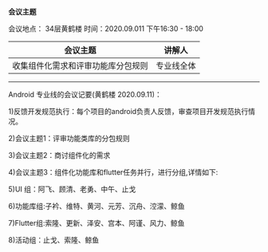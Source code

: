 **会议主题**

会议地点： 34层黄鹤楼  时间：2020.09.011      下午16:30 - 18:00

| 会议主题                                                     | 讲解人 |
| ------------------------------------------------------------ | ------ |
| 收集组件化需求和评审功能库分包规则 | 专业线全体 |

------
Android 专业线的会议记要(黄鹤楼 2020.09.11)：

1)反馈开发规范执行：每个项目的android负责人反馈，审查项目开发规范执行情况。

2)会议主题1：评审功能类库的分包规则

3)会议主题2：商讨组件化的需求

4)会议主题3：组件化功能库和flutter任务并行，进行分组,详情如下:

5)UI 组：阿飞、顾清、老勇、中午、止戈

6)功能库组:子衿、维特、黄河、元芳、沉舟、涳濛、鲸鱼

7)Flutter组:索隆、更新、泽安、宫本、阿谨、风力、鲸鱼

8)活动组：止戈、索隆、鲸鱼